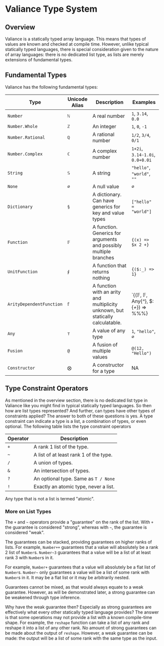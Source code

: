 # Valiance Type System

## Overview

Valiance is a statically typed array language. This means that types of
values are known and checked at compile time. However, unlike typical
statically typed languages, there is special consideration given to the
nature of array languages: there is no dedicated list type, as lists are
merely extensions of fundamental types.

## Fundamental Types

Valiance has the following fundamental types:

| Type | Unicode Alias | Description | Examples |
|------|---------------|-------------|----------|
| `Number` | `ℕ` | A real number | `1`, `3.14`, `0.0` |
| `Number.Whole` | `ℤ` | An integer | `1`, `0`, `-1` |
| `Number.Rational` | `ℚ` | A rational number | `1/2`, `3/4`, `0/1` |
| `Number.Complex` | `ℂ` | A complex number | `1+2i`, `3.14-1.0i`, `0.0+0.0i` |
| `String` | `𝕊` | A string | `"hello"`, `"world"`, `""` |
| `None` | `∅` | A null value | `∅` |
| `Dictionary` | `§` | A dictionary. Can have generics for key and value types | `["hello" = "world"]` |
| `Function` | `𝔽` | A function. Generics for arguments and possibly multiple branches | `{(x) => $x 2 +}` |
| `UnitFunction` | `⨚` | A function that returns nothing | `{($:_) => 1}` |
| `ArityDependentFunction` | `𝕗` | A function with an arity and multiplicity unknown, but statically calculatable. | `{(𝔽, 𝔽, Any{_^_}, $: {_+_}) => %%%}
| `Any` | `⊤` | A value of any type | `1`, `"hello"`, `∅` |
| `Fusion` | `@` | A fusion of multiple values | `@(12, "Hello")` |
| `Constructor` | `⨂` | A constructor for a type | NA |


## Type Constraint Operators


As mentioned in the overview section, there is no dedicated list type in
Valiance like you might find in typical statically typed languages. So
then how are list types represented? And further, can types have other
types of constraints applied? The answer to both of these questions is
yes. A type constraint can indicate a type is a list, a combination of types,
or even optional. The following table lists the type constraint operators

| Operator | Description |
|----------|-------------|
| `+` | A rank 1 list of the type. |
| `~` | A list of at least rank 1 of the type. |
| `/` | A union of types. |
| `&` | An intersection of types. |
| `?` | An optional type. Same as `T / None`|
| `!` | Exactly an atomic type, never a list. |

Any type that is not a list is termed "atomic".

### More on List Types

The `+` and `~` operators provide a "guarantee" on the rank of the list.
With `+` the guarantee is considered "strong", whereas with `~`, the
guarantee is considered "weak".

The guarantees can be stacked, providing guarantees on higher ranks of lists.
For example, `Number++` guarantees that a value will absolutely be a rank 2 list of `Number`s. `Number~3` guarantees that a value will be a list of at least rank 3 with `Number`s in it.

For example, `Number+` guarantees that a value will absolutely be a flat list of `Number`s.
`Number~` only guarantees a value will be a list of some rank with `Number`s in it. It may be a flat list or it may be arbitrarily nested.

Guarantees cannot be mixed, as that would always equate to a weak guarantee.
However, as will be demonstrated later, a strong guarantee can be weakened
through type inference.

Why have the weak guarantee then? Especially as strong guarantees are effectively
what every other statically typed language provides? The answer is that
some operations may not provide a list with a known compile-time shape.
For example, the `reshape` function can take a list of any rank and
reshape it into a list of any other rank. No amount of strong guarantees
can be made about the output of `reshape`. However, a weak guarantee can
be made: the output will be a list of some rank with the same type as the
input.
